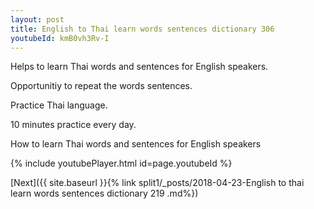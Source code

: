 ```yaml
---
layout: post
title: English to Thai learn words sentences dictionary 306 
youtubeId: kmB0vh3Rv-I
---
```

 
 
Helps to learn Thai words and sentences for English speakers.

Opportunitiy to repeat the words sentences. 

Practice Thai language. 
 
10 minutes practice every day. 
 
How to learn Thai words and sentences for English speakers 
 
{% include youtubePlayer.html id=page.youtubeId %}
 
 
[Next]({{ site.baseurl }}{% link  split1/_posts/2018-04-23-English to thai learn words sentences dictionary 219 .md%})
 
